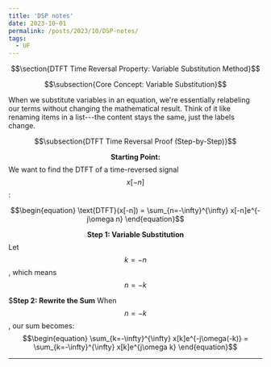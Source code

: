 ```yaml
---
title: 'DSP notes'
date: 2023-10-01
permalink: /posts/2023/10/DSP-notes/
tags:
  - UF
---
```



$$\section{DTFT Time Reversal Property: Variable Substitution Method}$$

$$\subsection{Core Concept: Variable Substitution}$$

When we substitute variables in an equation, we're essentially relabeling our terms without changing the mathematical result. Think of it like renaming items in a list---the content stays the same, just the labels change.

$$\subsection{DTFT Time Reversal Proof (Step-by-Step)}$$

$$\textbf{Starting Point:}$$
We want to find the DTFT of a time-reversed signal $$x[-n]$$:

$$\begin{equation}
\text{DTFT}(x[-n]) = \sum_{n=-\infty}^{\infty} x[-n]e^{-j\omega n}
\end{equation}$$

$$\textbf{Step 1: Variable Substitution}$$
Let $$k = -n$$, which means $$n = -k$$

$$\textbf{Step 2: Rewrite the Sum}$
When $$n = -k$$, our sum becomes:
$$\begin{equation}
\sum_{k=-\infty}^{\infty} x[k]e^{-j\omega(-k)} = \sum_{k=-\infty}^{\infty} x[k]e^{j\omega k}
\end{equation}$$


------